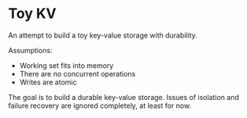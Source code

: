 # Toy KV

An attempt to build a toy key-value storage with durability.

Assumptions:
- Working set fits into memory
- There are no concurrent operations
- Writes are atomic

The goal is to build a durable key-value storage. Issues of isolation and failure recovery are ignored completely, at least for now.